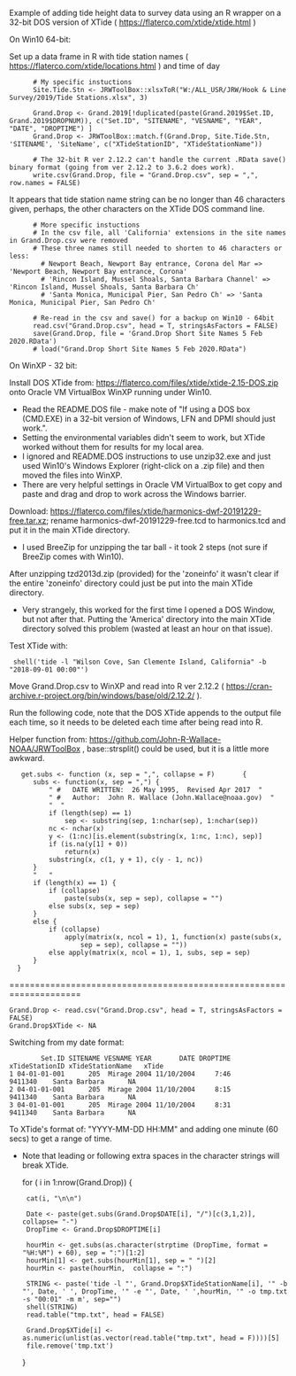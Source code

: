 Example of adding tide height data to survey data using an R wrapper on a 32-bit DOS version of XTide ( https://flaterco.com/xtide/xtide.html )

On Win10 64-bit:

Set up a data frame in R with tide station names ( https://flaterco.com/xtide/locations.html ) and time of day

          # My specific instuctions 
          Site.Tide.Stn <- JRWToolBox::xlsxToR("W:/ALL_USR/JRW/Hook & Line Survey/2019/Tide Stations.xlsx", 3)
          
          Grand.Drop <- Grand.2019[!duplicated(paste(Grand.2019$Set.ID, Grand.2019$DROPNUM)), c("Set.ID", "SITENAME", "VESNAME", "YEAR", "DATE", "DROPTIME") ]
          Grand.Drop <- JRWToolBox::match.f(Grand.Drop, Site.Tide.Stn, 'SITENAME', 'SiteName', c("XTideStationID", "XTideStationName"))
          
          # The 32-bit R ver 2.12.2 can't handle the current .RData save() binary format (going from ver 2.12.2 to 3.6.2 does work).
          write.csv(Grand.Drop, file = "Grand.Drop.csv", sep = ",",  row.names = FALSE)   


It appears that tide station name string can be no longer than 46 characters given, perhaps, the other characters on the XTide DOS command line.
 
          # More specific instuctions 
          # In the csv file, all 'California' extensions in the site names in Grand.Drop.csv were removed
          # These three names still needed to shorten to 46 characters or less:
            # Newport Beach, Newport Bay entrance, Corona del Mar => 'Newport Beach, Newport Bay entrance, Corona'
            # 'Rincon Island, Mussel Shoals, Santa Barbara Channel' => 'Rincon Island, Mussel Shoals, Santa Barbara Ch'
            # 'Santa Monica, Municipal Pier, San Pedro Ch' => 'Santa Monica, Municipal Pier, San Pedro Ch'
          
          # Re-read in the csv and save() for a backup on Win10 - 64bit
          read.csv("Grand.Drop.csv", head = T, stringsAsFactors = FALSE)
          save(Grand.Drop, file = 'Grand.Drop Short Site Names 5 Feb 2020.RData')
          # load("Grand.Drop Short Site Names 5 Feb 2020.RData")




On WinXP - 32 bit: 

Install DOS XTide from: https://flaterco.com/files/xtide/xtide-2.15-DOS.zip onto Oracle VM VirtualBox WinXP running under Win10.
- Read the README.DOS file - make note of "If using a DOS box (CMD.EXE) in a 32-bit version of Windows, LFN and DPMI should just work.".  
- Setting the environmental variables didn't seem to work, but XTide worked without them for results for my local area.
- I ignored and README.DOS instructions to use unzip32.exe and just used Win10's Windows Explorer (right-click on a .zip file) and then moved the files into WinXP.
- There are very helpful settings in Oracle VM VirtualBox to get copy and paste and drag and drop to work across the Windows barrier.

Download: https://flaterco.com/files/xtide/harmonics-dwf-20191229-free.tar.xz; rename harmonics-dwf-20191229-free.tcd to harmonics.tcd and put it in the main XTide directory.
- I used BreeZip for unzipping the tar ball - it took 2 steps (not sure if BreeZip comes with Win10).

After unzipping tzd2013d.zip (provided) for the 'zoneinfo' it wasn't clear if the entire 'zoneinfo' directory could just be put into the main XTide directory. 
- Very strangely, this worked for the first time I opened a DOS Window, but not after that. Putting the 'America' directory into the main XTide directory solved this problem (wasted at least an hour on that issue).

Test XTide with:

     shell('tide -l "Wilson Cove, San Clemente Island, California" -b "2018-09-01 00:00"')

    
Move Grand.Drop.csv to WinXP and read into R ver 2.12.2 ( https://cran-archive.r-project.org/bin/windows/base/old/2.12.2/ ).

Run the following code, note that the DOS XTide appends to the output file each time, so it needs to be deleted each time after being read into R.


Helper function from: https://github.com/John-R-Wallace-NOAA/JRWToolBox , base::strsplit() could be used, but it is a little more awkward.
       
       get.subs <- function (x, sep = ",", collapse = F)       {
          subs <- function(x, sep = ",") {
              " #   DATE WRITTEN:  26 May 1995,  Revised Apr 2017  "
              " #   Author:  John R. Wallace (John.Wallace@noaa.gov)  "
              "  "
              if (length(sep) == 1) 
                  sep <- substring(sep, 1:nchar(sep), 1:nchar(sep))
              nc <- nchar(x)
              y <- (1:nc)[is.element(substring(x, 1:nc, 1:nc), sep)]
              if (is.na(y[1] + 0)) 
                  return(x)
              substring(x, c(1, y + 1), c(y - 1, nc))
          }        
          "   "
          if (length(x) == 1) {
              if (collapse) 
                  paste(subs(x, sep = sep), collapse = "")
              else subs(x, sep = sep)
          }
          else {
              if (collapse) 
                  apply(matrix(x, ncol = 1), 1, function(x) paste(subs(x, 
                      sep = sep), collapse = ""))
              else apply(matrix(x, ncol = 1), 1, subs, sep = sep)
          }
      }
      
====================================================================


    Grand.Drop <- read.csv("Grand.Drop.csv", head = T, stringsAsFactors = FALSE)
    Grand.Drop$XTide <- NA

Switching from my date format: 

            Set.ID SITENAME VESNAME YEAR       DATE DROPTIME xTideStationID xTideStationName   xTide
    1 04-01-01-001      205  Mirage 2004 11/10/2004     7:46        9411340    Santa Barbara      NA
    2 04-01-01-001      205  Mirage 2004 11/10/2004     8:15        9411340    Santa Barbara      NA
    3 04-01-01-001      205  Mirage 2004 11/10/2004     8:31        9411340    Santa Barbara      NA

To XTide's format of: "YYYY-MM-DD HH:MM" and adding one minute (60 secs) to get a range of time.
- Note that leading or following extra spaces in the character strings will break XTide.

    for ( i in 1:nrow(Grand.Drop)) {
    
       cat(i, "\n\n")
       
       Date <- paste(get.subs(Grand.Drop$DATE[i], "/")[c(3,1,2)], collapse= "-")
       DropTime <- Grand.Drop$DROPTIME[i]
       
       hourMin <- get.subs(as.character(strptime (DropTime, format = "%H:%M") + 60), sep = ":")[1:2]
       hourMin[1] <- get.subs(hourMin[1], sep = " ")[2]
       hourMin <- paste(hourMin,  collapse = ":")
       
       STRING <- paste('tide -l "', Grand.Drop$XTideStationName[i], '" -b "', Date, ' ', DropTime, '" -e "', Date, ' ',hourMin, '" -o tmp.txt -s "00:01" -m m', sep="")
       shell(STRING)
       read.table("tmp.txt", head = FALSE)
       
       Grand.Drop$XTide[i] <- as.numeric(unlist(as.vector(read.table("tmp.txt", head = F))))[5]
       file.remove('tmp.txt')
       
    }
    



